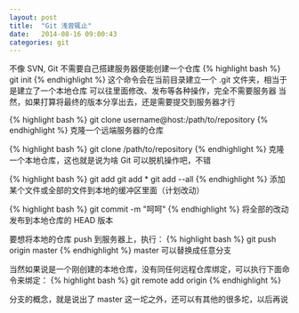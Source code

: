 ```yaml
---
layout: post
title:  "Git 浅尝辄止"
date:   2014-08-16 09:00:43
categories: git
---
```


不像 SVN, Git 不需要自己搭建服务器便能创建一个仓库
{% highlight bash %}
git init
{% endhighlight %}
这个命令会在当前目录建立一个 .git 文件夹，相当于是建立了一个本地仓库
可以往里面修改、发布等各种操作，完全不需要服务器
当然，如果打算将最终的版本分享出去，还是需要提交到服务器才行

{% highlight bash %}
git clone username@host:/path/to/repository
{% endhighlight %}
克隆一个远端服务器的仓库

{% highlight bash %}
git clone /path/to/repository
{% endhighlight %}
克隆一个本地仓库，这也就是说为啥 Git 可以脱机操作吧，不错

{% highlight bash %}
git add <filename>
git add *
git add --all
{% endhighlight %}
添加某个文件或全部的文件到本地的缓冲区里面（计划改动）

{% highlight bash %}
git commit -m "呵呵"
{% endhighlight %}
将全部的改动发布到本地仓库的 HEAD 版本

要想将本地的仓库 push 到服务器上，执行：
{% highlight bash %}
git push origin master
{% endhighlight %}
master 可以替换成任意分支

当然如果说是一个刚创建的本地仓库，没有同任何远程仓库绑定，可以执行下面命令来绑定：
{% highlight bash %}
git remote add origin <server>
{% endhighlight %}

分支的概念，就是说出了 master 这一坨之外，还可以有其他的很多坨，以后再说

[jekyll-gh]: https://github.com/jekyll/jekyll
[jekyll]:    http://jekyllrb.com

